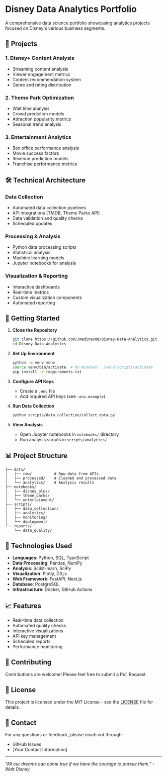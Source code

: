 # Disney Data Analytics Portfolio

A comprehensive data science portfolio showcasing analytics projects focused on Disney's various business segments.

## 🎯 Projects

### 1. Disney+ Content Analysis
- Streaming content analysis
- Viewer engagement metrics
- Content recommendation system
- Genre and rating distribution

### 2. Theme Park Optimization
- Wait time analysis
- Crowd prediction models
- Attraction popularity metrics
- Seasonal trend analysis

### 3. Entertainment Analytics
- Box office performance analysis
- Movie success factors
- Revenue prediction models
- Franchise performance metrics

## 🛠️ Technical Architecture

### Data Collection
- Automated data collection pipelines
- API integrations (TMDB, Theme Parks API)
- Data validation and quality checks
- Scheduled updates

### Processing & Analysis
- Python data processing scripts
- Statistical analysis
- Machine learning models
- Jupyter notebooks for analysis

### Visualization & Reporting
- Interactive dashboards
- Real-time metrics
- Custom visualization components
- Automated reporting

## 🚀 Getting Started

1. **Clone the Repository**
   ```bash
   git clone https://github.com/Jmedina008/Disney-Data-Analytics.git
   cd Disney-Data-Analytics
   ```

2. **Set Up Environment**
   ```bash
   python -m venv venv
   source venv/bin/activate  # On Windows: .\venv\Scripts\activate
   pip install -r requirements.txt
   ```

3. **Configure API Keys**
   - Create a `.env` file
   - Add required API keys (see `.env.example`)

4. **Run Data Collection**
   ```bash
   python scripts/data_collection/collect_data.py
   ```

5. **View Analysis**
   - Open Jupyter notebooks in `notebooks/` directory
   - Run analysis scripts in `scripts/analytics/`

## 📊 Project Structure

```
├── data/
│   ├── raw/          # Raw data from APIs
│   ├── processed/    # Cleaned and processed data
│   └── analytics/    # Analysis results
├── notebooks/
│   ├── disney_plus/
│   ├── theme_parks/
│   └── entertainment/
├── scripts/
│   ├── data_collection/
│   ├── analytics/
│   ├── monitoring/
│   └── deployment/
└── reports/
    └── data_quality/
```

## 🔧 Technologies Used

- **Languages**: Python, SQL, TypeScript
- **Data Processing**: Pandas, NumPy
- **Analysis**: Scikit-learn, SciPy
- **Visualization**: Plotly, D3.js
- **Web Framework**: FastAPI, Next.js
- **Database**: PostgreSQL
- **Infrastructure**: Docker, GitHub Actions

## 📈 Features

- Real-time data collection
- Automated quality checks
- Interactive visualizations
- API key management
- Scheduled reports
- Performance monitoring

## 🤝 Contributing

Contributions are welcome! Please feel free to submit a Pull Request.

## 📝 License

This project is licensed under the MIT License - see the [LICENSE](LICENSE) file for details.

## 📧 Contact

For any questions or feedback, please reach out through:
- GitHub Issues
- [Your Contact Information]

---
*"All our dreams can come true if we have the courage to pursue them." - Walt Disney*
